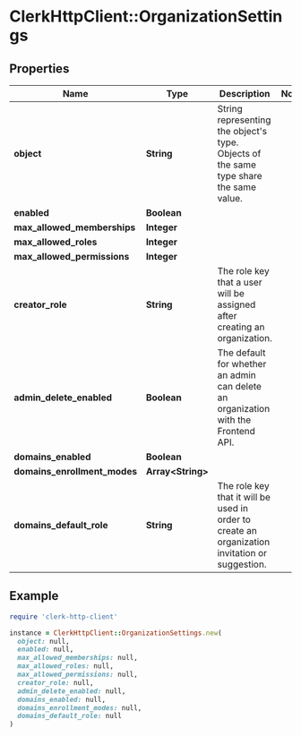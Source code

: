 # ClerkHttpClient::OrganizationSettings

## Properties

| Name | Type | Description | Notes |
| ---- | ---- | ----------- | ----- |
| **object** | **String** | String representing the object&#39;s type. Objects of the same type share the same value. |  |
| **enabled** | **Boolean** |  |  |
| **max_allowed_memberships** | **Integer** |  |  |
| **max_allowed_roles** | **Integer** |  |  |
| **max_allowed_permissions** | **Integer** |  |  |
| **creator_role** | **String** | The role key that a user will be assigned after creating an organization. |  |
| **admin_delete_enabled** | **Boolean** | The default for whether an admin can delete an organization with the Frontend API. |  |
| **domains_enabled** | **Boolean** |  |  |
| **domains_enrollment_modes** | **Array&lt;String&gt;** |  |  |
| **domains_default_role** | **String** | The role key that it will be used in order to create an organization invitation or suggestion. |  |

## Example

```ruby
require 'clerk-http-client'

instance = ClerkHttpClient::OrganizationSettings.new(
  object: null,
  enabled: null,
  max_allowed_memberships: null,
  max_allowed_roles: null,
  max_allowed_permissions: null,
  creator_role: null,
  admin_delete_enabled: null,
  domains_enabled: null,
  domains_enrollment_modes: null,
  domains_default_role: null
)
```

